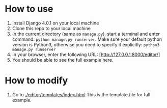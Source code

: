 # How to use
1. Install Django 4.0.1 on your local machine
2. Clone this repo to your local machine
3. In the current directory (same as `manage.py`), start a terminal and enter command: `python manage.py runserver`. Make sure your default python version is Python3, otherwise you need to specify it explicitly: `python3 manage.py runserver`
4. In your browser, enter the following URL: [http://127.0.0.1:8000/editor/]
5. You should be able to see the full example here.

# How to modify
1. Go to [./editor/templates/index.html](./editor/templates/index.html) This is the template file for full example.